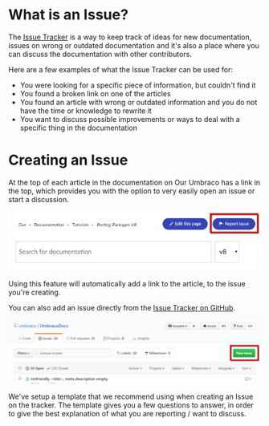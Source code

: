 # What is an Issue?

The [Issue Tracker](https://github.com/umbraco/UmbracoDocs/issues) is a way to keep track of ideas for new documentation, issues on wrong or outdated documentation and it's also a place where you can discuss the documentation with other contributors.

Here are a few examples of what the Issue Tracker can be used for:

- You were looking for a specific piece of information, but couldn't find it
- You found a broken link on one of the articles
- You found an article with wrong or outdated information and you do not have the time or knowledge to rewrite it
- You want to discuss possible improvements or ways to deal with a specific thing in the documentation

# Creating an Issue

At the top of each article in the documentation on Our Umbraco has a link in the top, which provides you with the option to very easily open an issue or start a discussion.

![Our issue button](images/report-issue.png)

Using this feature will automatically add a link to the article, to the issue you're creating.

You can also add an issue directly from the [Issue Tracker on GitHub](https://github.com/umbraco/UmbracoDocs/issues).

![New issue on GitHub](images/new-issue.png)

We've setup a template that we recommend using when creating an Issue on the tracker. The template gives you a few questions to answer, in order to give the best explanation of what you are reporting / want to discuss.